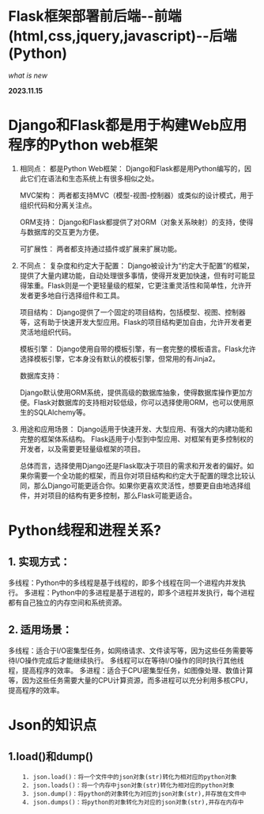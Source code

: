# Flask框架部署前后端--前端(html,css,jquery,javascript)--后端(Python)

*what is new*

**2023.11.15**

# Django和Flask都是用于构建Web应用程序的Python web框架

1. 相同点：
    都是Python Web框架： Django和Flask都是用Python编写的，因此它们在语法和生态系统上有很多相似之处。

    MVC架构： 两者都支持MVC（模型-视图-控制器）或类似的设计模式，用于组织代码和分离关注点。

    ORM支持： Django和Flask都提供了对ORM（对象关系映射）的支持，使得与数据库的交互更为方便。

    可扩展性： 两者都支持通过插件或扩展来扩展功能。

2. 不同点：
    复杂度和约定大于配置：
    Django被设计为“约定大于配置”的框架，提供了大量内建功能，自动处理很多事情，使得开发更加快速，但有时可能显得笨重。Flask则是一个更轻量级的框架，它更注重灵活性和简单性，允许开发者更多地自行选择组件和工具。
    
    项目结构：
    Django提供了一个固定的项目结构，包括模型、视图、控制器等，这有助于快速开发大型应用。Flask的项目结构更加自由，允许开发者更灵活地组织代码。

    模板引擎：
    Django使用自带的模板引擎，有一套完整的模板语言。Flask允许选择模板引擎，它本身没有默认的模板引擎，但常用的有Jinja2。

    数据库支持：

    Django默认使用ORM系统，提供高级的数据库抽象，使得数据库操作更加方便。Flask对数据库的支持相对较低级，你可以选择使用ORM，也可以使用原生的SQLAlchemy等。

3. 用途和应用场景：
    Django适用于快速开发、大型应用、有强大的内建功能和完整的框架体系结构。
    Flask适用于小型到中型应用、对框架有更多控制权的开发者，以及需要更轻量级框架的项目。

    总体而言，选择使用Django还是Flask取决于项目的需求和开发者的偏好。如果你需要一个全功能的框架，而且你对项目结构和约定大于配置的理念比较认同，那么Django可能更适合你。如果你更喜欢灵活性，想要更自由地选择组件，并对项目的结构有更多控制，那么Flask可能更适合。


# Python线程和进程关系?
## 1. 实现方式：
   多线程：Python中的多线程是基于线程的，即多个线程在同一个进程内并发执行。
   多进程：Python中的多进程是基于进程的，即多个进程并发执行，每个进程都有自己独立的内存空间和系统资源。
## 2. 适用场景：
   多线程：适合于I/O密集型任务，如网络请求、文件读写等，因为这些任务需要等待I/O操作完成后才能继续执行。
   多线程可以在等待I/O操作的同时执行其他线程，提高程序的效率。
   多进程：适合于CPU密集型任务，如图像处理、数值计算等，因为这些任务需要大量的CPU计算资源，而多进程可以充分利用多核CPU，提高程序的效率。

# Json的知识点

## 1.load()和dump()
        1. json.load()：将一个文件中的json对象(str)转化为相对应的python对象
        2. json.loads()：将一个内存中json对象(str)转化为相对应的python对象
        3. json.dump()：将python的对象转化为对应的json对象(str),并存放在文件中
        4. json.dumps()：将python的对象转化为对应的json对象(str),并存在内存中
